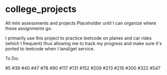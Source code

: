 # college_projects
All mini assessments and projects
Placeholder until I can organize where these assignments go.

I primarily use this project to practice leetcode on planes and car rides (which I frequent) thus allowing me to track my progress and make sure it's ported to leetcode when I land/get service.

To Do:

#5
#39
#40
#47
#78
#90
#117
#131
#152
#209
#213
#216
#300
#322
#547
